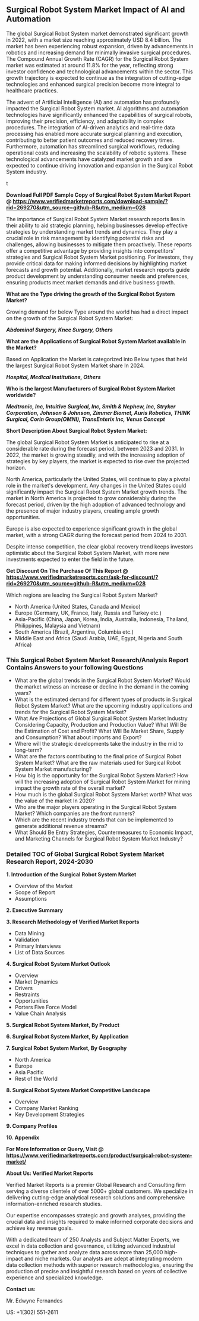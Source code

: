 <h2>Surgical Robot System Market Impact of AI and Automation</h2><p>The global Surgical Robot System market demonstrated significant growth in 2022, with a market size reaching approximately USD 8.4 billion. The market has been experiencing robust expansion, driven by advancements in robotics and increasing demand for minimally invasive surgical procedures. The Compound Annual Growth Rate (CAGR) for the Surgical Robot System market was estimated at around 11.8% for the year, reflecting strong investor confidence and technological advancements within the sector. This growth trajectory is expected to continue as the integration of cutting-edge technologies and enhanced surgical precision become more integral to healthcare practices.</p><p>The advent of Artificial Intelligence (AI) and automation has profoundly impacted the Surgical Robot System market. AI algorithms and automation technologies have significantly enhanced the capabilities of surgical robots, improving their precision, efficiency, and adaptability in complex procedures. The integration of AI-driven analytics and real-time data processing has enabled more accurate surgical planning and execution, contributing to better patient outcomes and reduced recovery times. Furthermore, automation has streamlined surgical workflows, reducing operational costs and increasing the scalability of robotic systems. These technological advancements have catalyzed market growth and are expected to continue driving innovation and expansion in the Surgical Robot System industry.</p>t</p><p id="" class=""><strong>Download Full PDF Sample Copy of Surgical Robot System Market Report @ <a href="https://www.verifiedmarketreports.com/download-sample/?rid=269270&utm_source=github-R&utm_medium=028" target="_blank">https://www.verifiedmarketreports.com/download-sample/?rid=269270&utm_source=github-R&utm_medium=028</a></strong></p><p>The importance of&nbsp;Surgical Robot System Market research reports lies in their ability to aid strategic planning, helping businesses develop effective strategies by understanding market trends and dynamics. They play a crucial role in risk management by identifying potential risks and challenges, allowing businesses to mitigate them proactively. These reports offer a competitive advantage by providing insights into competitors' strategies and Surgical Robot System Market positioning. For investors, they provide critical data for making informed decisions by highlighting market forecasts and growth potential. Additionally, market research reports guide product development by understanding consumer needs and preferences, ensuring products meet market demands and drive business growth.</p><p><strong>What are the&nbsp;Type driving the growth of the Surgical Robot System Market?</strong></p><p id="" class="">Growing demand for below Type around the world has had a direct impact on the growth of the Surgical Robot System Market:</p><em><strong>Abdominal Surgery, Knee Surgery, Others</strong></em></p><strong>What are the&nbsp;Applications&nbsp;of Surgical Robot System Market available in the Market?</strong></p><p id="" class="">Based on Application the Market is categorized into Below types that held the largest Surgical Robot System Market share In 2024.</p><em><strong>Hospital, Medical Institutions, Others</strong></em></p><strong>Who is the largest Manufacturers of Surgical Robot System Market worldwide?</strong></p><p><em><strong>Medtronic, Inc, Intuitive Surgical, Inc, Smith & Nephew, Inc, Stryker Corporation, Johnson & Johnson, Zimmer Biomet, Auris Robotics, THINK Surgical, Corin Group(OMNI), TransEnterix Inc, Venus Concept</strong></em></p><p id="" class=""><strong>Short Description About Surgical Robot System Market:</strong></p><p>The global Surgical Robot System Market is anticipated to rise at a considerable rate during the forecast period, between 2023 and 2031. In 2022, the market is growing steadily, and with the increasing adoption of strategies by key players, the market is expected to rise over the projected horizon.</p><p>North America, particularly the United States, will continue to play a pivotal role in the market's development. Any changes in the United States could significantly impact the Surgical Robot System Market growth trends. The market in North America is projected to grow considerably during the forecast period, driven by the high adoption of advanced technology and the presence of major industry players, creating ample growth opportunities.</p><p>Europe is also expected to experience significant growth in the global market, with a strong CAGR during the forecast period from 2024 to 2031.</p><p>Despite intense competition, the clear global recovery trend keeps investors optimistic about the Surgical Robot System Market, with more new investments expected to enter the field in the future.</p><p id="" class=""><strong>Get Discount On The Purchase Of This Report @ <a href="https://www.verifiedmarketreports.com/ask-for-discount/?rid=269270&utm_source=github-R&utm_medium=028" target="_blank">https://www.verifiedmarketreports.com/ask-for-discount/?rid=269270&utm_source=github-R&utm_medium=028</a></strong></p>Which regions are leading the Surgical Robot System Market?</p><ul><li>North America (United States, Canada and Mexico)</li><li>Europe (Germany, UK, France, Italy, Russia and Turkey etc.)</li><li>Asia-Pacific (China, Japan, Korea, India, Australia, Indonesia, Thailand, Philippines, Malaysia and Vietnam)</li><li>South America (Brazil, Argentina, Columbia etc.)</li><li>Middle East and Africa (Saudi Arabia, UAE, Egypt, Nigeria and South Africa)</li></ul><h3 id="" class="">This Surgical Robot System Market Research/Analysis Report Contains Answers to your following Questions</h3><ul><li>What are the global trends in the Surgical Robot System Market? Would the market witness an increase or decline in the demand in the coming years?</li><li>What is the estimated demand for different types of products in Surgical Robot System Market? What are the upcoming industry applications and trends for the Surgical Robot System Market?</li><li>What Are Projections of Global Surgical Robot System Market Industry Considering Capacity, Production and Production Value? What Will Be the Estimation of Cost and Profit? What Will Be Market Share, Supply and Consumption? What about imports and Export?</li><li>Where will the strategic developments take the industry in the mid to long-term?</li><li>What are the factors contributing to the final price of Surgical Robot System Market? What are the raw materials used for Surgical Robot System Market manufacturing?</li><li>How big is the opportunity for the Surgical Robot System Market? How will the increasing adoption of Surgical Robot System Market for mining impact the growth rate of the overall market?</li><li>How much is the global Surgical Robot System Market worth? What was the value of the market In 2020?</li><li>Who are the major players operating in the Surgical Robot System Market? Which companies are the front runners?</li><li>Which are the recent industry trends that can be implemented to generate additional revenue streams?</li><li>What Should Be Entry Strategies, Countermeasures to Economic Impact, and Marketing Channels for Surgical Robot System Market Industry?</li></ul><h3 id="" class="">Detailed TOC of Global Surgical Robot System Market Research Report, 2024-2030</h3><p id="" class=""><strong>1. Introduction of the Surgical Robot System Market</strong></p><ul><li>Overview of the Market</li><li>Scope of Report</li><li>Assumptions</li></ul><p id="" class=""><strong>2. Executive Summary</strong></p><p id="" class=""><strong>3. Research Methodology of Verified Market Reports</strong></p><ul><li>Data Mining</li><li>Validation</li><li>Primary Interviews</li><li>List of Data Sources</li></ul><p id="" class=""><strong>4. Surgical Robot System Market Outlook</strong></p><ul><li>Overview</li><li>Market Dynamics</li><li>Drivers</li><li>Restraints</li><li>Opportunities</li><li>Porters Five Force Model</li><li>Value Chain Analysis</li></ul><p id="" class=""><strong>5. Surgical Robot System Market, By Product</strong></p><p id="" class=""><strong>6. Surgical Robot System Market, By Application</strong></p><p id="" class=""><strong>7. Surgical Robot System Market, By Geography</strong></p><ul><li>North America</li><li>Europe</li><li>Asia Pacific</li><li>Rest of the World</li></ul><p id="" class=""><strong>8. Surgical Robot System Market Competitive Landscape</strong></p><ul><li>Overview</li><li>Company Market Ranking</li><li>Key Development Strategies</li></ul><p id="" class=""><strong>9. Company Profiles</strong></p><p id="" class=""><strong>10. Appendix</strong></p><p id="" class=""><strong>For More Information or Query, Visit @ <a href="https://www.verifiedmarketreports.com/product/surgical-robot-system-market/" target="_blank">https://www.verifiedmarketreports.com/product/surgical-robot-system-market/</a></strong></p><p id="" class=""><strong>About Us: Verified Market Reports</strong></p><p id="" class="">Verified Market Reports is a premier Global Research and Consulting firm serving a diverse clientele of over 5000+ global customers. We specialize in delivering cutting-edge analytical research solutions and comprehensive information-enriched research studies.</p><p id="" class="">Our expertise encompasses strategic and growth analyses, providing the crucial data and insights required to make informed corporate decisions and achieve key revenue goals.</p><p id="" class="">With a dedicated team of 250 Analysts and Subject Matter Experts, we excel in data collection and governance, utilizing advanced industrial techniques to gather and analyze data across more than 25,000 high-impact and niche markets. Our analysts are adept at integrating modern data collection methods with superior research methodologies, ensuring the production of precise and insightful research based on years of collective experience and specialized knowledge.</p><p id="" class=""><strong>Contact us:</strong></p><p id="" class="">Mr. Edwyne Fernandes</p><p id="" class="">US: +1(302) 551-2611</p>